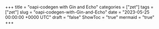 +++
title = "oapi-codegen with Gin and Echo"
categories = ["zet"]
tags = ["zet"]
slug = "oapi-codegen-with-Gin-and-Echo"
date = "2023-05-25 00:00:00 +0000 UTC"
draft = "false"
ShowToc = "true"
mermaid = "true"
+++

